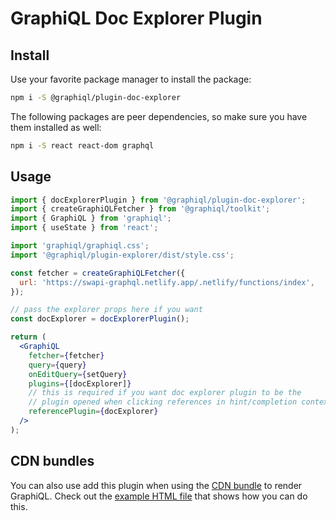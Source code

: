 # GraphiQL Doc Explorer Plugin

## Install

Use your favorite package manager to install the package:

```sh
npm i -S @graphiql/plugin-doc-explorer
```

The following packages are peer dependencies, so make sure you have them
installed as well:

```sh
npm i -S react react-dom graphql
```

## Usage

```jsx
import { docExplorerPlugin } from '@graphiql/plugin-doc-explorer';
import { createGraphiQLFetcher } from '@graphiql/toolkit';
import { GraphiQL } from 'graphiql';
import { useState } from 'react';

import 'graphiql/graphiql.css';
import '@graphiql/plugin-explorer/dist/style.css';

const fetcher = createGraphiQLFetcher({
  url: 'https://swapi-graphql.netlify.app/.netlify/functions/index',
});

// pass the explorer props here if you want
const docExplorer = docExplorerPlugin();

return (
  <GraphiQL
    fetcher={fetcher}
    query={query}
    onEditQuery={setQuery}
    plugins={[docExplorer]}
    // this is required if you want doc explorer plugin to be the
    // plugin opened when clicking references in hint/completion context
    referencePlugin={docExplorer}
  />
);
```

## CDN bundles

You can also use add this plugin when using the
[CDN bundle](../../examples/graphiql-cdn) to render GraphiQL. Check out the
[example HTML file](examples/index.html) that shows how you can do this.
